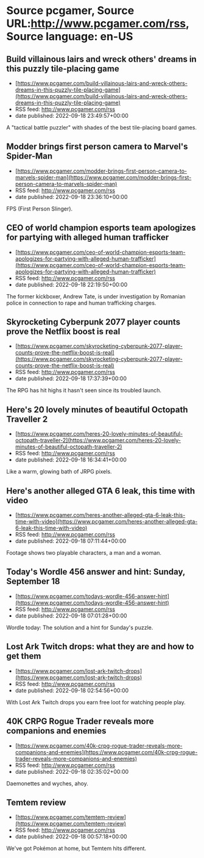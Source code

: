 # Source pcgamer, Source URL:http://www.pcgamer.com/rss, Source language: en-US

## Build villainous lairs and wreck others' dreams in this puzzly tile-placing game
 - [https://www.pcgamer.com/build-villainous-lairs-and-wreck-others-dreams-in-this-puzzly-tile-placing-game](https://www.pcgamer.com/build-villainous-lairs-and-wreck-others-dreams-in-this-puzzly-tile-placing-game)
 - RSS feed: http://www.pcgamer.com/rss
 - date published: 2022-09-18 23:49:57+00:00

A "tactical battle puzzler" with shades of the best tile-placing board games.

## Modder brings first person camera to Marvel's Spider-Man
 - [https://www.pcgamer.com/modder-brings-first-person-camera-to-marvels-spider-man](https://www.pcgamer.com/modder-brings-first-person-camera-to-marvels-spider-man)
 - RSS feed: http://www.pcgamer.com/rss
 - date published: 2022-09-18 23:36:10+00:00

FPS (First Person Slinger).

## CEO of world champion esports team apologizes for partying with alleged human trafficker
 - [https://www.pcgamer.com/ceo-of-world-champion-esports-team-apologizes-for-partying-with-alleged-human-trafficker](https://www.pcgamer.com/ceo-of-world-champion-esports-team-apologizes-for-partying-with-alleged-human-trafficker)
 - RSS feed: http://www.pcgamer.com/rss
 - date published: 2022-09-18 22:19:50+00:00

The former kickboxer, Andrew Tate, is under investigation by Romanian police in connection to rape and human trafficking charges.

## Skyrocketing Cyberpunk 2077 player counts prove the Netflix boost is real
 - [https://www.pcgamer.com/skyrocketing-cyberpunk-2077-player-counts-prove-the-netflix-boost-is-real](https://www.pcgamer.com/skyrocketing-cyberpunk-2077-player-counts-prove-the-netflix-boost-is-real)
 - RSS feed: http://www.pcgamer.com/rss
 - date published: 2022-09-18 17:37:39+00:00

The RPG has hit highs it hasn't seen since its troubled launch.

## Here's 20 lovely minutes of beautiful Octopath Traveller 2
 - [https://www.pcgamer.com/heres-20-lovely-minutes-of-beautiful-octopath-traveller-2](https://www.pcgamer.com/heres-20-lovely-minutes-of-beautiful-octopath-traveller-2)
 - RSS feed: http://www.pcgamer.com/rss
 - date published: 2022-09-18 16:34:41+00:00

Like a warm, glowing bath of JRPG pixels.

## Here's another alleged GTA 6 leak, this time with video
 - [https://www.pcgamer.com/heres-another-alleged-gta-6-leak-this-time-with-video](https://www.pcgamer.com/heres-another-alleged-gta-6-leak-this-time-with-video)
 - RSS feed: http://www.pcgamer.com/rss
 - date published: 2022-09-18 07:11:44+00:00

Footage shows two playable characters, a man and a woman.

## Today's Wordle 456 answer and hint: Sunday, September 18
 - [https://www.pcgamer.com/todays-wordle-456-answer-hint](https://www.pcgamer.com/todays-wordle-456-answer-hint)
 - RSS feed: http://www.pcgamer.com/rss
 - date published: 2022-09-18 07:01:28+00:00

Wordle today: The solution and a hint for Sunday's puzzle.

## Lost Ark Twitch drops: what they are and how to get them
 - [https://www.pcgamer.com/lost-ark-twitch-drops](https://www.pcgamer.com/lost-ark-twitch-drops)
 - RSS feed: http://www.pcgamer.com/rss
 - date published: 2022-09-18 02:54:56+00:00

With Lost Ark Twitch drops you earn free loot for watching people play.

## 40K CRPG Rogue Trader reveals more companions and enemies
 - [https://www.pcgamer.com/40k-crpg-rogue-trader-reveals-more-companions-and-enemies](https://www.pcgamer.com/40k-crpg-rogue-trader-reveals-more-companions-and-enemies)
 - RSS feed: http://www.pcgamer.com/rss
 - date published: 2022-09-18 02:35:02+00:00

Daemonettes and wyches, ahoy.

## Temtem review
 - [https://www.pcgamer.com/temtem-review](https://www.pcgamer.com/temtem-review)
 - RSS feed: http://www.pcgamer.com/rss
 - date published: 2022-09-18 00:57:18+00:00

We've got Pokémon at home, but Temtem hits different.
